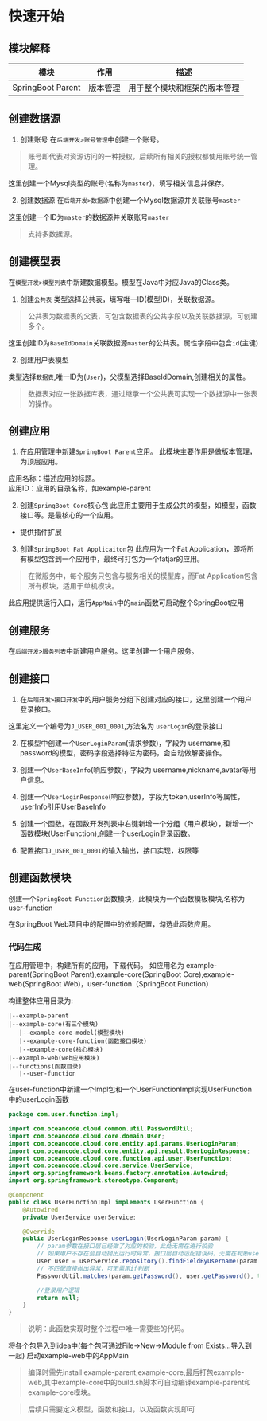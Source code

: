 # 快速开始

## 模块解释
|  模块  | 作用 |描述  |
|----|  ----  | ----  |
|SpringBoot Parent|版本管理|用于整个模块和框架的版本管理|

## 创建数据源
1. 创建账号
在`后端开发>账号管理`中创建一个账号。

> 账号即代表对资源访问的一种授权，后续所有相关的授权都使用账号统一管理。

这里创建一个Mysql类型的账号(名称为`master`)，填写相关信息并保存。

2. 创建数据源
在`后端开发>数据源`中创建一个Mysql数据源并关联账号`master`

这里创建一个ID为`master`的数据源并关联账号`master`

> 支持多数据源。

## 创建模型表
在`模型开发>模型列表`中新建数据模型。模型在Java中对应Java的Class类。

1. 创建`公共表`
类型选择公共表，填写唯一ID(模型ID)，关联数据源。

> 公共表为数据表的父表，可包含数据表的公共字段以及关联数据源，可创建多个。

这里创建ID为`BaseIdDomain`关联数据源`master`的公共表。属性字段中包含`id`(主键)

2. 创建用户表模型

类型选择`数据表`,唯一ID为(`User`)，父模型选择BaseIdDomain,创建相关的属性。

> 数据表对应一张数据库表，通过继承一个公共表可实现一个数据源中一张表的操作。


## 创建应用
1. 在应用管理中新建`SpringBoot Parent`应用。
此模块主要作用是做版本管理，为顶层应用。

应用名称：描述应用的标题。<br/>
应用ID：应用的目录名称，如example-parent

2. 创建`SpringBoot Core`核心包
此应用主要用于生成公共的模型，如模型，函数接口等。是最核心的一个应用。

- 提供插件扩展

3. 创建`SpringBoot Fat Applicaiton`包
此应用为一个Fat Application，即将所有模型包含到一个应用中，最终可打包为一个fatjar的应用。

> 在微服务中，每个服务只包含与服务相关的模型库，而Fat Application包含所有模块，适用于单机模块。

此应用提供运行入口，运行`AppMain`中的`main`函数可启动整个SpringBoot应用


## 创建服务
在`后端开发>服务列表`中新建用户服务。这里创建一个用户服务。

## 创建接口
1. 在`后端开发>接口开发`中的用户服务分组下创建对应的接口，这里创建一个用户登录接口。

这里定义一个编号为`J_USER_001_0001`,方法名为 `userLogin`的登录接口

2. 在模型中创建一个`UserLoginParam`(请求参数)，字段为 username,和password的模型，密码字段选择特征为密码，会自动做解密操作。
3. 创建一个`UserBaseInfo`(响应参数)，字段为 username,nickname,avatar等用户信息。
4. 创建一个`UserLoginResponse`(响应参数)，字段为token,userInfo等属性，userInfo引用UserBaseInfo
5. 创建一个函数。在函数开发列表中右键新增一个分组（用户模块），新增一个函数模块(UserFunction),创建一个userLogin登录函数。

6. 配置接口`J_USER_001_0001`的输入输出，接口实现，权限等

## 创建函数模块
创建一个`SpringBoot Function`函数模块，此模块为一个函数模板模块,名称为user-function

在SpringBoot Web项目中的配置中的依赖配置，勾选此函数应用。

### 代码生成
在应用管理中，构建所有的应用，下载代码。
如应用名为 example-parent(SpringBoot Parent),example-core(SpringBoot Core),example-web(SpringBoot Web)，user-function（SpringBoot Function）

构建整体应用目录为:
```
|--example-parent
|--example-core(有三个模块)
   |--example-core-model(模型模块)
   |--example-core-function(函数接口模块)
   |--example-core(核心模块)
|--example-web(web应用模块)
|--functions(函数目录)
   |--user-function
```

在user-function中新建一个Impl包和一个UserFunctionImpl实现UserFunction中的userLogin函数
```java
package com.user.function.impl;

import com.oceancode.cloud.common.util.PasswordUtil;
import com.oceancode.cloud.core.domain.User;
import com.oceancode.cloud.core.entity.api.params.UserLoginParam;
import com.oceancode.cloud.core.entity.api.result.UserLoginResponse;
import com.oceancode.cloud.core.function.api.user.UserFunction;
import com.oceancode.cloud.core.service.UserService;
import org.springframework.beans.factory.annotation.Autowired;
import org.springframework.stereotype.Component;

@Component
public class UserFunctionImpl implements UserFunction {
    @Autowired
    private UserService userService;

    @Override
    public UserLoginResponse userLogin(UserLoginParam param) {
        // param参数在接口层已经做了对应的校验，此处无需在进行校验
        // 如果用户不存在会自动抛出运行时异常，接口层自动适配错误码，无需在判断user是否为空
        User user = userService.repository().findFieldByUsername(param.getUsername());
        // 不匹配直接抛出异常，可无需用if判断
        PasswordUtil.matches(param.getPassword(), user.getPassword(), true);

        //登录用户逻辑
        return null;
    }
}
```

> 说明：此函数实现时整个过程中唯一需要些的代码。

将各个包导入到idea中(每个包可通过File->New->Module from Exists...导入到一起)
启动example-web中的AppMain

> 编译时需先install example-parent,example-core,最后打包example-web,其中example-core中的build.sh脚本可自动编译example-parent和example-core模块。


> 后续只需要定义模型，函数和接口，以及函数实现即可